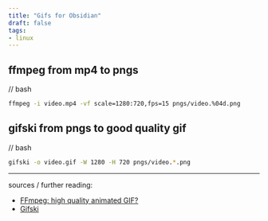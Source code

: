 ```yaml
---
title: "Gifs for Obsidian"
draft: false
tags:
- linux
---
```


## ffmpeg from mp4 to pngs
// bash
```bash
ffmpeg -i video.mp4 -vf scale=1280:720,fps=15 pngs/video.%04d.png
```

## gifski from pngs to good quality gif
// bash
```bash
gifski -o video.gif -W 1280 -H 720 pngs/video.*.png
```


---

sources / further reading:
- [FFmpeg: high quality animated GIF?](https://stackoverflow.com/questions/42980663/ffmpeg-high-quality-animated-gif)
- [Gifski](https://gif.ski/)


